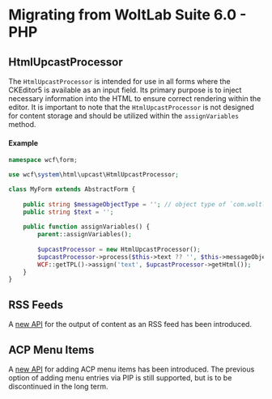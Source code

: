 # Migrating from WoltLab Suite 6.0 - PHP

## HtmlUpcastProcessor

The `HtmlUpcastProcessor` is intended for use in all forms where the CKEditor5 is available as an input field. Its
primary purpose is to inject necessary information into the HTML to ensure correct rendering within the editor. It is
important to note that the `HtmlUpcastProcessor` is not designed for content storage and should be utilized within
the `assignVariables` method.

#### Example

```php
namespace wcf\form;

use wcf\system\html\upcast\HtmlUpcastProcessor;

class MyForm extends AbstractForm {
   
    public string $messageObjectType = ''; // object type of `com.woltlab.wcf.message`
    public string $text = '';
    
    public function assignVariables() {
        parent::assignVariables();
        
        $upcastProcessor = new HtmlUpcastProcessor();
        $upcastProcessor->process($this->text ?? '', $this->messageObjectType, 0);
        WCF::getTPL()->assign('text', $upcastProcessor->getHtml());
    }
}
```

## RSS Feeds

A [new API](../../php/api/rss_feeds.md) for the output of content as an RSS feed has been introduced. 

## ACP Menu Items

A [new API](../../package/acp-menu-items.md) for adding ACP menu items has been introduced. The previous option of adding menu entries via PIP is still supported, but is to be discontinued in the long term.
